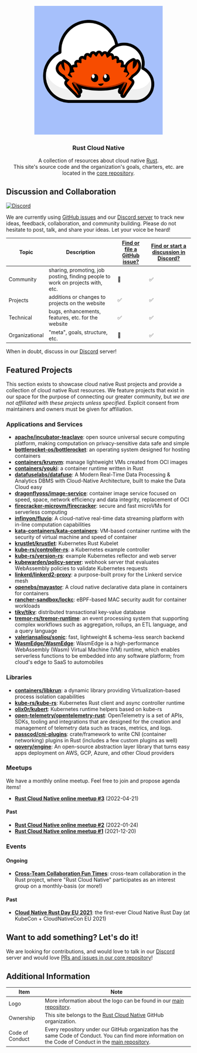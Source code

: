 <p align="center">
<img src="https://raw.githubusercontent.com/rust-cloud-native/rust-cloud-native.github.io/main/logo/img/rust-cloud-native-logo.png" alt="Rust Cloud Native logo, which features the Ferris crab mascot on a white cloud with a light blue background." width="350">
</p>
<h3 align="center">
Rust Cloud Native
</h3>
<p align="center">
A collection of resources about cloud native <a href="https://rust-lang.org">Rust</a>.
<br>This site's source code and the organization's goals, charters, etc. are located in the <a href="https://github.com/rust-cloud-native/rust-cloud-native.github.io">core repository</a>.
</p>

## Discussion and Collaboration

[![Discord](https://img.shields.io/discord/874314181191565453?label=discord&style=flat-square&logo=discord)](https://discord.gg/799cmsYB4q)

We are currently using [GitHub issues](https://github.com/rust-cloud-native/rust-cloud-native.github.io/issues) and our [Discord server](https://discord.gg/799cmsYB4q) to track new ideas, feedback, collaboration, and community building.
Please do not hesitate to post, talk, and share your ideas.
Let your voice be heard!

Topic | Description | [Find or file a GitHub issue?](https://github.com/rust-cloud-native/rust-cloud-native.github.io/issues) | [Find or start a discussion in Discord?](https://discord.gg/799cmsYB4q)
--- | --- | --- | ---
Community | sharing, promoting, job posting, finding people to work on projects with, etc. | 🚫 | ✅
Projects | additions or changes to projects on the website | ✅ | ✅
Technical | bugs, enhancements, features, etc. for the website | ✅ | ✅
Organizational | "meta", goals, structure, etc. | 🚫 | ✅

When in doubt, discuss in our [Discord](https://discord.gg/799cmsYB4q) server!

## Featured Projects

This section exists to showcase cloud native Rust projects and provide a collection of cloud native Rust resources.
We feature projects that exist in our space for the purpose of connecting our greater community, but _we are not affiliated with these projects unless specified_.
Explicit consent from maintainers and owners must be given for affiliation.

### Applications and Services

<!-- start applications -->
- **[apache/incubator-teaclave](https://github.com/apache/incubator-teaclave)**: open source universal secure computing platform, making computation on privacy-sensitive data safe and simple
- **[bottlerocket-os/bottlerocket](https://github.com/bottlerocket-os/bottlerocket)**: an operating system designed for hosting containers
- **[containers/krunvm](https://github.com/containers/krunvm)**: manage lightweight VMs created from OCI images
- **[containers/youki](https://github.com/containers/youki)**: a container runtime written in Rust
- **[datafuselabs/datafuse](https://github.com/datafuselabs/datafuse)**: A Modern Real-Time Data Processing & Analytics DBMS with Cloud-Native Architecture, built to make the Data Cloud easy
- **[dragonflyoss/image-service](https://github.com/dragonflyoss/image-service)**: container image service focused on speed, space, network efficiency and data integrity, replacement of OCI
- **[firecracker-microvm/firecracker](https://github.com/firecracker-microvm/firecracker)**: secure and fast microVMs for serverless computing
- **[infinyon/fluvio](https://github.com/infinyon/fluvio)**: A cloud-native real-time data streaming platform with in-line computation capabilities
- **[kata-containers/kata-containers](https://github.com/kata-containers/kata-containers)**: VM-based container runtime with the security of virtual machine and speed of container
- **[krustlet/krustlet](https://github.com/krustlet/krustlet)**: Kubernetes Rust Kubelet
- **[kube-rs/controller-rs](https://github.com/kube-rs/controller-rs)**: a Kubernetes example controller
- **[kube-rs/version-rs](https://github.com/kube-rs/version-rs)**: example Kubernetes reflector and web server
- **[kubewarden/policy-server](https://github.com/kubewarden/policy-server)**: webhook server that evaluates WebAssembly policies to validate Kubernetes requests
- **[linkerd/linkerd2-proxy](https://github.com/linkerd/linkerd2-proxy)**: a purpose-built proxy for the Linkerd service mesh
- **[openebs/mayastor](https://github.com/openebs/mayastor)**: A cloud native declarative data plane in containers for containers
- **[rancher-sandbox/lockc](https://github.com/rancher-sandbox/lockc)**: eBPF-based MAC security audit for container workloads
- **[tikv/tikv](https://github.com/tikv/tikv)**: distributed transactional key-value database
- **[tremor-rs/tremor-runtime](https://github.com/tremor-rs/tremor-runtime)**: an event processing system that supporting complex workflows such as aggregation, rollups, an ETL language, and a query language
- **[valeriansaliou/sonic](https://github.com/valeriansaliou/sonic)**: fast, lightweight & schema-less search backend
- **[WasmEdge/WasmEdge](https://wasmedge.org)**: WasmEdge is a high-performance WebAssembly (Wasm) Virtual Machine (VM) runtime, which enables serverless functions to be embedded into any software platform; from cloud's edge to SaaS to automobiles
<!-- end applications -->

### Libraries

<!-- start libraries -->
- **[containers/libkrun](https://github.com/containers/libkrun)**: a dynamic library providing Virtualization-based process isolation capabilities
- **[kube-rs/kube-rs](https://github.com/kube-rs/kube-rs)**: Kubernetes Rust client and async controller runtime
- **[olix0r/kubert](https://github.com/olix0r/kubert)**: Kubernetes runtime helpers based on kube-rs
- **[open-telemetry/opentelemetry-rust](https://github.com/open-telemetry/opentelemetry-rust)**: OpenTelemetry is a set of APIs, SDKs, tooling and integrations that are designed for the creation and management of telemetry data such as traces, metrics, and logs.
- **[passcod/cni-plugins](https://github.com/passcod/cni-plugins)**: crate/framework to write CNI (container networking) plugins in Rust (includes a few custom plugins as well)
- **[qovery/engine](https://github.com/Qovery/engine)**: An open-source abstraction layer library that turns easy apps deployment on AWS, GCP, Azure, and other Cloud providers
<!-- end libraries -->

### Meetups

We have a monthly online meetup. Feel free to join and propose agenda items!

<!-- start meetups -->
- **[Rust Cloud Native online meetup #3](meetup/2022-04-21.md)** (2022-04-21)

#### Past

- **[Rust Cloud Native online meetup #2](meetup/2022-01-24.md)** (2022-01-24)
- **[Rust Cloud Native online meetup #1](meetup/2021-12-20.md)** (2021-12-20)
<!-- end meetups -->

### Events

#### Ongoing

- **[Cross-Team Collaboration Fun Times](https://rust-ctcft.github.io/ctcft)**: cross-team collaboration in the Rust project, where "Rust Cloud Native" participates as an interest group on a monthly-basis (or more!)

#### Past

- **[Cloud Native Rust Day EU 2021](https://www.youtube.com/playlist?list=PLj6h78yzYM2MKPAas7pxIvueTbwFqVRCX)**: the first-ever Cloud Native Rust Day (at KubeCon + CloudNativeCon EU 2021)

## Want to add something? Let's do it!

We are looking for contributions, and would love to talk in our [Discord](https://discord.gg/799cmsYB4q) server and would love [PRs and issues in our core repository](https://github.com/rust-cloud-native/rust-cloud-native.github.io)!

## Additional Information

Item | Note
--- | ---
Logo | More information about the logo can be found in our [main repository](https://github.com/rust-cloud-native/rust-cloud-native.github.io/tree/main/logo).
Ownership | This site belongs to the [Rust Cloud Native](https://github.com/rust-cloud-native) GitHub organization.
Code of Conduct | Every repository under our GitHub organization has the same Code of Conduct. You can find more information on the Code of Conduct in the [main repository](https://github.com/rust-cloud-native/rust-cloud-native.github.io/blob/main/CODE_OF_CONDUCT.md).
